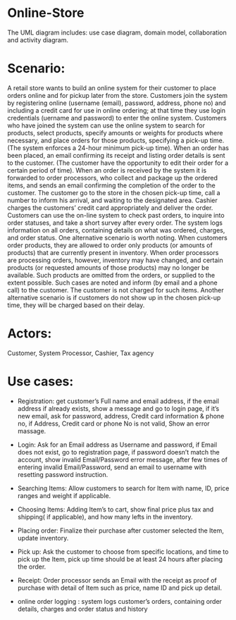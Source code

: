 # Online-Store

The UML diagram includes: use case diagram, domain model, collaboration and activity diagram.

# Scenario:

A retail store wants to build an online system for their customer to place orders online and for pickup later
from the store.
Customers join the system by registering online (username (email), password, address, phone no) and
including a credit card for use in online ordering; at that time they use login credentials (uername and
password) to enter the online system.
Customers who have joined the system can use the online system to search for products, select products,
specify amounts or weights for products where necessary, and place orders for those products, specifying a
pick-up time. (The system enforces a 24-hour minimum pick-up time). When an order has been placed,
an email confirming its receipt and listing order details is sent to the customer. (The customer have the
opportunity to edit their order for a certain period of time). When an order is received by the system it is
forwarded to order processors, who collect and package up the ordered items, and sends an email confirming
the completion of the order to the customer. The customer go to the store in the chosen pick-up time, call a
number to inform his arrival, and waiting to the designated area. Cashier charges the customers’ credit card
appropriately and deliver the order. Customers can use the on-line system to check past orders, to inquire
into order statuses, and take a short survey after every order. The system logs information on all orders,
containing details on what was ordered, charges, and order status.
One alternative scenario is worth noting. When customers order products, they are allowed to order
only products (or amounts of products) that are currently present in inventory. When order processors are
processing orders, however, inventory may have changed, and certain products (or requested amounts of those
products) may no longer be available. Such products are omitted from the orders, or supplied to the extent
possible. Such cases are noted and inform (by email and a phone call) to the customer. The customer is not
charged for such items. Another alternative scenario is if customers do not show up in the chosen pick-up
time, they will be charged based on their delay.


# Actors: 
Customer, System Processor, Cashier, Tax agency

# Use cases: 
-	Registration:  get customer’s Full name and email address, if the email address if already exists, show a message and go to login page, if it’s new email, ask for password, address, Credit card information & phone no, if Address, Credit card or phone No is not valid, Show an error massage.
-	Login: Ask for an Email address as Username and password, if Email does not exist, go to registration page, if password doesn’t match the account, show invalid Email/Password error message, after few times of entering invalid Email/Password, send an email to username with resetting password instruction.

-	Searching Items: Allow customers to search for Item with name, ID, price ranges and weight if applicable.

-	Choosing Items: Adding Item’s to cart, show final price plus tax and shipping( if applicable), and how many lefts in the inventory.

-	Placing order: Finalize their purchase after customer selected the Item, update inventory.

-	Pick up: Ask the customer to choose from specific locations, and time to pick up the Item, pick up time should be at least 24 hours after placing the order.

-	Receipt: Order processor sends an Email with the receipt as proof of purchase with detail of Item such as price, name ID and pick up detail.

-	online order logging : system logs customer’s orders, containing order details, charges and order status and history
